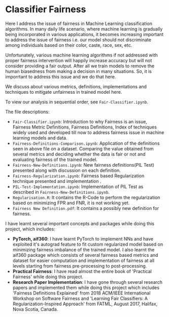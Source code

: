 # Classifier Fairness
Here I address the issue of fairness in Machine Learning classification algorithms. In many daily life scenario, where machine learning is gradually being incorporated in various applications, it becomes increasing important to address the issue of fairness i.e. our model should not discriminate among individuals based on their color, caste, race, sex, etc. 

Unfortunately, various machine learning algorithms if not addressed with proper fairness intervention will happily increase accuracy but will not consider providing a fair output. After all we train models to remove the human biasedness from making a decision in many situations. So, it is imporrtant to address this issue and we do that here. 

We discuss about various metrics, definitions, implementations and techniques to mitigate unfairness in trained model here.

To view our analysis in sequential order, see `Fair-Classifier.ipynb`.

The file descriptions:
- `Fair-Classifier.ipynb`: Introduction to why Fairness is an issue, Fairness Metric Definitions, Fairness Definitions, Index of techniques widely used and developed till now to address fairness issue in machine learning models and data.
- `Fairness-Definitions-Comparison.ipynb`: Application of the definitions seen in above file on a dataset. Comparing the value obtained from several metrics and deciding whether the data is fair or not and evaluating fairness of the trained model.
- `Fairness-New-Definitions.ipynb`: New fairness definitions(PIL Test) presented along with discussion on each definition.
- `Fairness-Regularization.ipynb`: Fairness based Regularization technique presented and implementation .
- `PIL-Test-Implementation.ipynb`: Implementation of PIL Test as described in `Fairness-New-Definitions.ipynb`.
- `Regularisation.R`: It contains the R-Code to perform the regularization based on minimizing FPR and FNR, it is not working yet.
- `Fairness New Definition.pdf`: It contains a possibly new definition for fairness.

I have learnt several important concepts and packages while doing this project, which includes:
- **PyTorch, aif360**: I have learnt PyTorch to implement NNs and have exploited it's autograd feature to fit custom regularized model based on minimizing fairness imbalance of the trained model. I also learnt the aif360 package which consists of several fairness based metrics and dataset for easier computation and implementation of fairness at all levels starting from fairness pre-processing to post-processing.
- **Practical Fairness**: I have read almost the entire book of 'Practical Fairness' while doing this project.
- **Research Paper Implementation**: I have gone through several research papers and implemented them while doing this project which includes 'Fairness Definitions Explained' from 2018 ACM/IEEE International Workshop on Software Fairness and 'Learning Fair Classifiers: A Regularization-Inspired Approach' from FATML, August 2017, Halifax, Nova Scotia, Canada.

